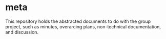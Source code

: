 meta
======

This repository holds the abstracted documents to do with the group project,
such as minutes, overarcing plans, non-technical documentation, and discussion.
